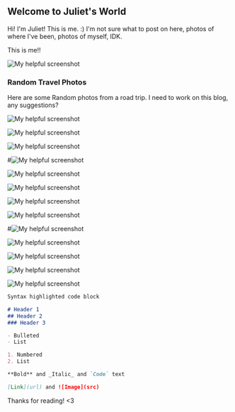 ## Welcome to Juliet's World

Hi! I'm Juliet! This is me. :) I'm not sure what to post on here, photos of where I've been, photos of myself, IDK. 


This is me!!

![My helpful screenshot](https://raw.githubusercontent.com/asdfghjuliet/me/gh-pages/img_1943.jpg)


### Random Travel Photos

Here are some Random photos from a road trip. I need to work on this blog, any suggestions?



![My helpful screenshot](https://raw.githubusercontent.com/asdfghjuliet/me/gh-pages/Travel1.jpg)


![My helpful screenshot](https://raw.githubusercontent.com/asdfghjuliet/me/gh-pages/Travel10.jpg)


![My helpful screenshot](https://raw.githubusercontent.com/asdfghjuliet/me/gh-pages/Travel11.jpg)


#![My helpful screenshot](https://raw.githubusercontent.com/asdfghjuliet/me/gh-pages/Travel12.jpg)


![My helpful screenshot](https://raw.githubusercontent.com/asdfghjuliet/me/gh-pages/Travel2.jpg)


![My helpful screenshot](https://raw.githubusercontent.com/asdfghjuliet/me/gh-pages/Travel3.jpg)


![My helpful screenshot](https://raw.githubusercontent.com/asdfghjuliet/me/gh-pages/Travel4.jpg)


![My helpful screenshot](https://raw.githubusercontent.com/asdfghjuliet/me/gh-pages/Travel5.jpg)


#![My helpful screenshot](https://raw.githubusercontent.com/asdfghjuliet/me/gh-pages/Travel6.jpg)


![My helpful screenshot](https://raw.githubusercontent.com/asdfghjuliet/me/gh-pages/Travel7.jpg)


![My helpful screenshot](https://raw.githubusercontent.com/asdfghjuliet/me/gh-pages/Travel8.jpg)


![My helpful screenshot](https://raw.githubusercontent.com/asdfghjuliet/me/gh-pages/Travel9.jpg)


![My helpful screenshot](https://raw.githubusercontent.com/asdfghjuliet/me/gh-pages/Travel10.jpg)



```markdown
Syntax highlighted code block

# Header 1
## Header 2
### Header 3

- Bulleted
- List

1. Numbered
2. List

**Bold** and _Italic_ and `Code` text

[Link](url) and ![Image](src)
```

Thanks for reading! <3
